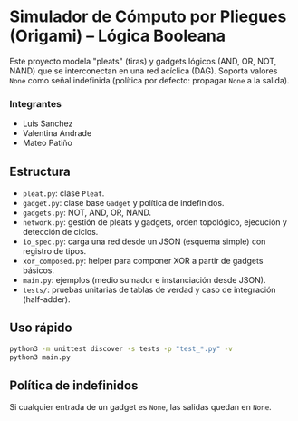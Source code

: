 
# Simulador de Cómputo por Pliegues (Origami) – Lógica Booleana

Este proyecto modela "pleats" (tiras) y gadgets lógicos (AND, OR, NOT, NAND) que se interconectan en una red acíclica (DAG). Soporta valores `None` como señal indefinida (política por defecto: propagar `None` a la salida).

### Integrantes

- Luis Sanchez
- Valentina Andrade
- Mateo Patiño

## Estructura
- `pleat.py`: clase `Pleat`.
- `gadget.py`: clase base `Gadget` y política de indefinidos.
- `gadgets.py`: NOT, AND, OR, NAND.
- `network.py`: gestión de pleats y gadgets, orden topológico, ejecución y detección de ciclos.
- `io_spec.py`: carga una red desde un JSON (esquema simple) con registro de tipos.
- `xor_composed.py`: helper para componer XOR a partir de gadgets básicos.
- `main.py`: ejemplos (medio sumador e instanciación desde JSON).
- `tests/`: pruebas unitarias de tablas de verdad y caso de integración (half-adder).

## Uso rápido
```bash
python3 -m unittest discover -s tests -p "test_*.py" -v
python3 main.py
```

## Política de indefinidos
Si cualquier entrada de un gadget es `None`, las salidas quedan en `None`.
